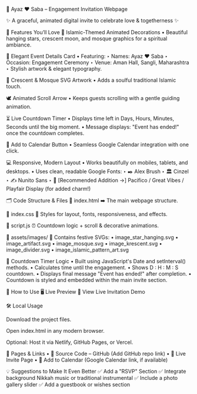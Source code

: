 💍 Ayaz ♥ Saba – Engagement Invitation Webpage


✨ A graceful, animated digital invite to celebrate love & togetherness ✨

🌟 Features You’ll Love
🎨 Islamic-Themed Animated Decorations
• Beautiful hanging stars, crescent moon, and mosque graphics for a spiritual ambiance.

💌 Elegant Event Details Card
• Featuring:
‣ Names: Ayaz ♥ Saba
‣ Occasion: Engagement Ceremony
‣ Venue: Aman Hall, Sangli, Maharashtra
‣ Stylish artwork & elegant typography.

🕌 Crescent & Mosque SVG Artwork
• Adds a soulful traditional Islamic touch.

🕊️ Animated Scroll Arrow
• Keeps guests scrolling with a gentle guiding animation.

⏳ Live Countdown Timer
• Displays time left in Days, Hours, Minutes, Seconds until the big moment.
• Message displays: "Event has ended!" once the countdown completes.

📅 Add to Calendar Button
• Seamless Google Calendar integration with one click.

💻 Responsive, Modern Layout
• Works beautifully on mobiles, tablets, and desktops.
• Uses clean, readable Google Fonts:
‣ ✒️ Alex Brush
‣ 🏛️ Cinzel
‣ ✍️ Nunito Sans
‣ 🎉 [Recommended Addition →] Pacifico / Great Vibes / Playfair Display (for added charm!)

🗂️ Code Structure & Files
📁 index.html
➡️ The main webpage structure.

📁 index.css
🎨 Styles for layout, fonts, responsiveness, and effects.

📁 script.js
⏰ Countdown logic + scroll & decorative animations.

📁 assets/images/
🎇 Contains festive SVGs:
• image_star_hanging.svg
• image_artifact.svg
• image_mosque.svg
• image_krescent.svg
• image_divider.svg
• image_islamic_pattern_art.svg

🔄 Countdown Timer Logic
• Built using JavaScript's Date and setInterval() methods.
• Calculates time until the engagement.
• Shows D : H : M : S countdown.
• Displays final message "Event has ended!" after completion.
• Countdown is styled and embedded within the main invite section.

🚀 How to Use
🖥️ Live Preview
🔗 View Live Invitation Demo

🛠️ Local Usage

Download the project files.

Open index.html in any modern browser.

Optional: Host it via Netlify, GitHub Pages, or Vercel.

📂 Pages & Links
• 📄 Source Code – GitHub (Add GitHub repo link)
• 💌 Live Invite Page
• 📅 Add to Calendar (Google Calendar link, if available)

💡 Suggestions to Make It Even Better
✅ Add a "RSVP" Section
✅ Integrate background Nikkah music or traditional instrumental
✅ Include a photo gallery slider
✅ Add a guestbook or wishes section

